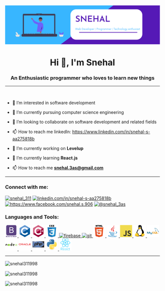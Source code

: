 ![](linkedinbanner.png)


<h1 align="center">Hi 👋, I'm Snehal</h1>
<h3 align="center">An Enthusiastic programmer who loves to learn new things</h3>
<hr>
<br/>

- 👀 I’m interested in software development
- 🌱 I’m currently pursuing computer science engineering
- 💞️ I’m looking to collaborate on software development and related fields
- 📫 How to reach me linkedIn: https://www.linkedin.com/in/snehal-s-aa275818b

- 🔭 I’m currently working on **Levelup**

- 🌱 I’m currently learning **React.js**

- 📫 How to reach me **snehal.3as@gmail.com**

<hr>

<h3 align="left">Connect with me:</h3>
<p align="left">
<a href="https://twitter.com/snehal_311" target="blank"><img align="center" src="https://cdn.jsdelivr.net/npm/simple-icons@3.0.1/icons/twitter.svg" alt="snehal_311" height="30" width="40" /></a>
<a href="https://linkedin.com/in/snehal-s-aa275818b" target="blank"><img align="center" src="https://cdn.jsdelivr.net/npm/simple-icons@3.0.1/icons/linkedin.svg" alt="linkedin.com/in/snehal-s-aa275818b" height="30" width="40" /></a>
<a href="https://fb.com/snehal.s.906" target="blank"><img align="center" src="https://cdn.jsdelivr.net/npm/simple-icons@3.0.1/icons/facebook.svg" alt="https://www.facebook.com/snehal.s.906" height="30" width="40" /></a>
<a href="https://www.hackerrank.com" target="blank"><img align="center" src="https://cdn.jsdelivr.net/npm/simple-icons@3.0.1/icons/hackerrank.svg" alt="@snehal_3as" height="30" width="40" /></a>
</p>

<h3 align="left">Languages and Tools:</h3>
<p align="left"> <a href="https://getbootstrap.com" target="_blank"> <img src="https://raw.githubusercontent.com/devicons/devicon/master/icons/bootstrap/bootstrap-plain-wordmark.svg" alt="bootstrap"  width="40" height="40"/> </a> <a href="https://www.cprogramming.com/" target="_blank"> <img src="https://raw.githubusercontent.com/devicons/devicon/master/icons/c/c-original.svg" alt="c" width="40" height="40"/> </a> <a href="https://www.w3schools.com/cpp/" target="_blank"> <img src="https://raw.githubusercontent.com/devicons/devicon/master/icons/cplusplus/cplusplus-original.svg" alt="cplusplus" width="40" height="40"/> </a> <a href="https://www.w3schools.com/css/" target="_blank"> <img src="https://raw.githubusercontent.com/devicons/devicon/master/icons/css3/css3-original-wordmark.svg" alt="css3" width="40" height="40"/> </a> <a href="https://firebase.google.com/" target="_blank"> <img src="https://www.vectorlogo.zone/logos/firebase/firebase-icon.svg" alt="firebase" width="40" height="40"/> </a> <a href="https://git-scm.com/" target="_blank"> <img src="https://www.vectorlogo.zone/logos/git-scm/git-scm-icon.svg" alt="git" width="40" height="40"/> </a> <a href="https://www.w3.org/html/" target="_blank"> <img src="https://raw.githubusercontent.com/devicons/devicon/master/icons/html5/html5-original-wordmark.svg" alt="html5" width="40" height="40"/> </a> <a href="https://www.java.com" target="_blank"> <img src="https://raw.githubusercontent.com/devicons/devicon/master/icons/java/java-original.svg" alt="java" width="40" height="40"/> </a> <a href="https://developer.mozilla.org/en-US/docs/Web/JavaScript" target="_blank"> <img src="https://raw.githubusercontent.com/devicons/devicon/master/icons/javascript/javascript-original.svg" alt="javascript" width="40" height="40"/> </a> <a href="https://www.linux.org/" target="_blank"> <img src="https://raw.githubusercontent.com/devicons/devicon/master/icons/linux/linux-original.svg" alt="linux" width="40" height="40"/> </a> <a href="https://www.mysql.com/" target="_blank"> <img src="https://raw.githubusercontent.com/devicons/devicon/master/icons/mysql/mysql-original-wordmark.svg" alt="mysql" width="40" height="40"/> </a> <a href="https://nodejs.org" target="_blank"> <img src="https://raw.githubusercontent.com/devicons/devicon/master/icons/nodejs/nodejs-original-wordmark.svg" alt="nodejs" width="40" height="40"/> </a> <a href="https://www.oracle.com/" target="_blank"> <img src="https://raw.githubusercontent.com/devicons/devicon/master/icons/oracle/oracle-original.svg" alt="oracle" width="40" height="40"/> </a> <a href="https://www.php.net" target="_blank"> <img src="https://raw.githubusercontent.com/devicons/devicon/master/icons/php/php-original.svg" alt="php" width="40" height="40"/> </a> <a href="https://www.python.org" target="_blank"> <img src="https://raw.githubusercontent.com/devicons/devicon/master/icons/python/python-original.svg" alt="python" width="40" height="40"/> </a> <a href="https://reactjs.org/" target="_blank"> <img src="https://raw.githubusercontent.com/devicons/devicon/master/icons/react/react-original-wordmark.svg" alt="react" width="40" height="40"/> </a> </p>
<hr>

<p><img align="center" src="https://github-readme-stats.vercel.app/api/top-langs?username=snehal311998&show_icons=true&locale=en&layout=compact&theme=chartreuse-dark&hide=contribs,prs " alt="snehal311998" /></p>

<p><img align="center" width="50%" height="200px" src="https://github-readme-stats.vercel.app/api?username=snehal311998&show_icons=true&locale=en&theme=chartreuse-dark&layout=compacts " alt="snehal311998" /></p>

<p><img align="center" width="70%" src="https://github-readme-streak-stats.herokuapp.com/?user=snehal311998&theme=green_nur&layout=compacts" alt="snehal311998" /></p>

<br/>
<br/>


<!---
SNEHAL311998/SNEHAL311998 is a ✨ special ✨ repository because its `README.md` (this file) appears on your GitHub profile.
You can click the Preview link to take a look at your changes.
--->
